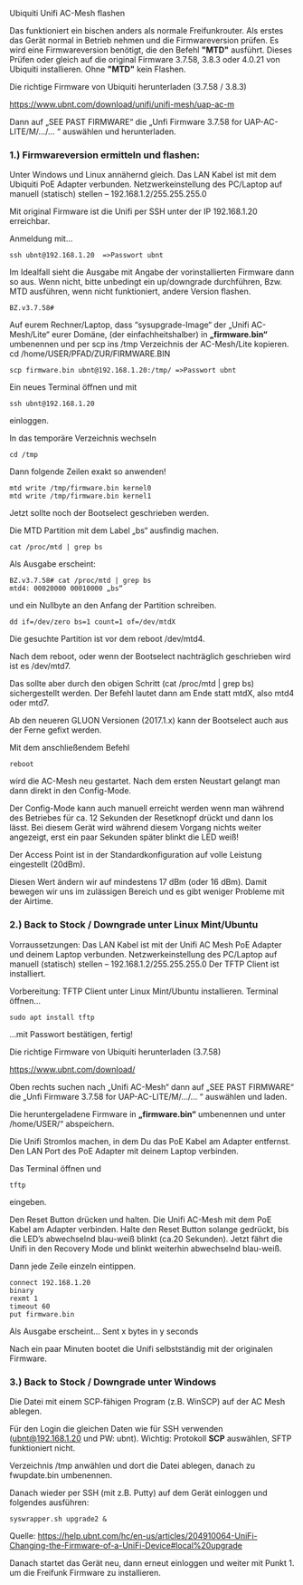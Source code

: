 Ubiquiti Unifi AC-Mesh flashen

Das funktioniert ein bischen anders als normale Freifunkrouter.
Als erstes das Gerät normal in Betrieb nehmen und die Firmwareversion prüfen. Es wird eine Firmwareversion benötigt, die den Befehl **"MTD"** ausführt. Dieses Prüfen oder gleich auf die original Firmware 3.7.58, 3.8.3 oder 4.0.21 von Ubiquiti installieren. 
Ohne **"MTD"** kein Flashen.

Die richtige Firmware von Ubiquiti herunterladen (3.7.58 / 3.8.3)

https://www.ubnt.com/download/unifi/unifi-mesh/uap-ac-m

Dann auf „SEE PAST FIRMWARE“ die „Unfi Firmware 3.7.58 for UAP-AC-LITE/M/…/… “ auswählen und herunterladen.

### 1.) Firmwareversion ermitteln und flashen:

Unter Windows und Linux annähernd gleich.
Das LAN Kabel ist mit dem Ubiquiti PoE Adapter verbunden.
Netzwerkeinstellung des PC/Laptop auf manuell (statisch) stellen – 192.168.1.2/255.255.255.0

Mit original Firmware ist die Unifi per SSH unter der IP 192.168.1.20 erreichbar.

Anmeldung mit…

    ssh ubnt@192.168.1.20  =>Passwort ubnt

Im Idealfall sieht die Ausgabe mit Angabe der vorinstallierten Firmware dann so aus. Wenn nicht, bitte unbedingt ein up/downgrade durchführen, Bzw. MTD ausführen, wenn nicht funktioniert, andere Version flashen. 

    BZ.v3.7.58#

Auf eurem Rechner/Laptop, dass “sysupgrade-Image“ der „Unifi AC-Mesh/Lite“ eurer Domäne, (der einfachheitshalber) in **„firmware.bin“** umbenennen und per scp ins /tmp Verzeichnis der AC-Mesh/Lite kopieren.
cd /home/USER/PFAD/ZUR/FIRMWARE.BIN

    scp firmware.bin ubnt@192.168.1.20:/tmp/ =>Passwort ubnt

Ein neues Terminal öffnen und mit

    ssh ubnt@192.168.1.20

einloggen.

In das temporäre Verzeichnis wechseln

    cd /tmp

Dann folgende Zeilen exakt so anwenden!

    mtd write /tmp/firmware.bin kernel0
    mtd write /tmp/firmware.bin kernel1

Jetzt sollte noch der Bootselect geschrieben werden.

Die MTD Partition mit dem Label „bs“ ausfindig machen.

    cat /proc/mtd | grep bs

Als Ausgabe erscheint:

    ​BZ.v3.7.58# cat /proc/mtd | grep bs
    mtd4: 00020000 00010000 „bs“

und ein Nullbyte an den Anfang der Partition schreiben.

    dd if=/dev/zero bs=1 count=1 of=/dev/mtdX

Die gesuchte Partition ist vor dem reboot /dev/mtd4.

Nach dem reboot, oder wenn der Bootselect nachträglich geschrieben wird ist es /dev/mtd7. 

Das sollte aber durch den obigen Schritt (cat /proc/mtd | grep bs) sichergestellt werden. Der Befehl lautet dann am Ende statt mtdX, also mtd4 oder mtd7.

Ab den neueren GLUON Versionen (2017.1.x) kann der Bootselect auch aus der Ferne gefixt werden.

Mit dem anschließendem Befehl

    reboot

wird die AC-Mesh neu gestartet. Nach dem ersten Neustart gelangt man dann direkt in den Config-Mode.

Der Config-Mode kann auch manuell erreicht werden wenn man während des Betriebes für ca. 12 Sekunden der Resetknopf drückt und dann los lässt. Bei diesem Gerät wird während diesem Vorgang nichts weiter angezeigt, erst ein paar Sekunden später blinkt die LED weiß!

Der Access Point ist in der Standardkonfiguration auf volle Leistung eingestellt (20dBm).

Diesen Wert ändern wir auf mindestens 17 dBm (oder 16 dBm). Damit bewegen wir uns im zulässigen Bereich und es gibt weniger Probleme mit der Airtime.

 

 
### 2.) Back to Stock / Downgrade unter Linux Mint/Ubuntu

Vorraussetzungen:
Das LAN Kabel ist mit der Unifi AC Mesh PoE Adapter und deinem Laptop verbunden.
Netzwerkeinstellung des PC/Laptop auf manuell (statisch) stellen – 192.168.1.2/255.255.255.0
Der TFTP Client ist installiert.

Vorbereitung:
TFTP Client unter Linux Mint/Ubuntu installieren.
Terminal öffnen…

    sudo apt install tftp

…mit Passwort bestätigen, fertig!

Die richtige Firmware von Ubiquiti herunterladen (3.7.58)

https://www.ubnt.com/download/

Oben rechts suchen nach „Unifi AC-Mesh“ dann auf  „SEE PAST FIRMWARE“ die „Unfi Firmware 3.7.58 for UAP-AC-LITE/M/…/… “ auswählen und laden.

Die heruntergeladene Firmware in **„firmware.bin“** umbenennen und unter /home/USER/“ abspeichern.

Die Unifi Stromlos machen, in dem Du das PoE Kabel am Adapter entfernst.
Den LAN Port des PoE Adapter mit deinem Laptop verbinden.

Das Terminal öffnen und

    tftp

eingeben.

Den Reset Button drücken und halten.
Die Unifi AC-Mesh mit dem PoE Kabel am Adapter verbinden.
Halte den Reset Button solange gedrückt, bis die LED’s abwechselnd blau-weiß blinkt (ca.20 Sekunden).
Jetzt fährt die Unifi in den Recovery Mode und blinkt weiterhin abwechselnd blau-weiß.

Dann jede Zeile einzeln eintippen.

    connect 192.168.1.20
    binary
    rexmt 1
    timeout 60
    put firmware.bin

Als Ausgabe erscheint…
Sent x bytes in y seconds

Nach ein paar Minuten bootet die Unifi selbstständig mit der originalen Firmware.

 

 
### 3.) Back to Stock / Downgrade unter Windows 

Die Datei mit einem SCP-fähigen Program (z.B. WinSCP) auf der AC Mesh ablegen.

Für den Login die gleichen Daten wie für SSH verwenden (ubnt@192.168.1.20 und PW: ubnt).
Wichtig: Protokoll **SCP** auswählen, SFTP funktioniert nicht.

Verzeichnis /tmp anwählen und dort die Datei ablegen, danach zu fwupdate.bin umbenennen.

Danach wieder per SSH (mit z.B. Putty) auf dem Gerät einloggen und folgendes ausführen:

    syswrapper.sh upgrade2 &

Quelle: https://help.ubnt.com/hc/en-us/articles/204910064-UniFi-Changing-the-Firmware-of-a-UniFi-Device#local%20upgrade

Danach startet das Gerät neu, dann erneut einloggen und weiter mit Punkt 1. um die Freifunk Firmware zu installieren.

